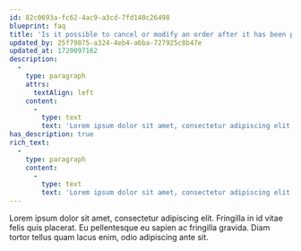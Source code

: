 ```yaml
---
id: 82c0693a-fc62-4ac9-a3cd-7fd140c26498
blueprint: faq
title: 'Is it possible to cancel or modify an order after it has been placed?'
updated_by: 25f79875-a324-4eb4-a6ba-727925c8b47e
updated_at: 1720097162
description:
  -
    type: paragraph
    attrs:
      textAlign: left
    content:
      -
        type: text
        text: 'Lorem ipsum dolor sit amet, consectetur adipiscing elit. In elit, ultrices mauris leo at.'
has_description: true
rich_text:
  -
    type: paragraph
    content:
      -
        type: text
        text: 'Lorem ipsum dolor sit amet, consectetur adipiscing elit. In elit, ultrices mauris leo at.'
---
```

Lorem ipsum dolor sit amet, consectetur adipiscing elit. Fringilla in id vitae felis quis placerat. Eu pellentesque eu sapien ac fringilla gravida. Diam tortor tellus quam lacus enim, odio adipiscing ante sit.